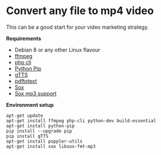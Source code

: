 # Convert any file to mp4 video

This can be a good start for your video marketing strategy.

**Requirements**

- Debian 8 or any other Linux flavour
- [ffmpeg](https://github.com/fabriziosalmi/MP32MP4)
- [php cli](http://php.net/manual/en/features.commandline.php)
- [Python Pip](https://syscoding.com/tutorials/32/how-to-install-and-use-python-pip-on-debian-8/)
- [gTTS](https://github.com/pndurette/gTTS)
- [pdftotext](https://www.cyberciti.biz/faq/converter-pdf-files-to-text-format-command/)
- [Sox](http://sox.sourceforge.net/)
- [Sox mp3 support](https://superuser.com/questions/421153/how-to-add-a-mp3-handler-to-sox/421168)

**Environment setup**

```
apt-get update
apt-get install ffmpeg php-cli python-dev build-essential
apt-get install python-pip
pip install --upgrade pip
pip install gTTS
apt-get install poppler-utils
apt-get install sox libsox-fmt-mp3
```

